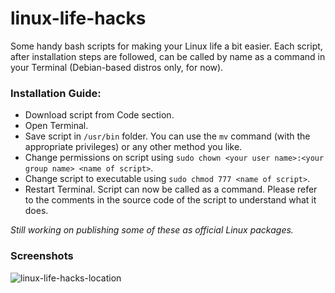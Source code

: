 # linux-life-hacks

Some handy bash scripts for making your Linux life a bit easier. Each script, after installation steps are followed, can be called by name as a command in your Terminal (Debian-based distros only, for now).

### Installation Guide:
* Download script from Code section.
* Open Terminal.
* Save script in ```/usr/bin``` folder. You can use the ```mv``` command (with the appropriate privileges) or any other method you like.
* Change permissions on script using ```sudo chown <your user name>:<your group name> <name of script>```.
* Change script to executable using ```sudo chmod 777 <name of script>```.
* Restart Terminal. Script can now be called as a command. Please refer to the comments in the source code of the script to understand what it does.

_Still working on publishing some of these as official Linux packages._

### Screenshots

![linux-life-hacks-location](https://user-images.githubusercontent.com/24297147/92165866-a063f380-ee2f-11ea-9ea8-4137c2447350.png "Where the hacks are meant to be at")
